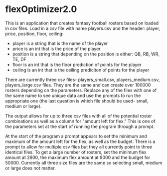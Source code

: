 # flexOptimizer2.0

This is an application that creates fantasy football rosters based on loaded in csv files.  Load in a csv file with name players.csv and the header: player, price, position, floor, ceiling:

- player is a string that is the name of the player
- price is an int that is the price of the player
- position is a string that depending on the position is either: QB, RB, WR, TE, DF
- floor is an int that is the floor prediction of points for the player
- ceiling is an int that is the ceiling prediciton of points for the player

There are currently three csv files- players_small.csv, players_medium.csv, players_large.csv files.  They are the same and can create over 100000 rosters depending on the parameters.  Replace any of the files with one of the same name to see unique data and use the prompts to run the appropriate one (the last question is which file should be used- small, medium or large).

The output allows for up to three csv files with all of the potential roster combinations as well as a column for "amount left for flex."  This is one of the parameters set at the start of running the program through a prompt.

At the start of the program a prompt appears to set the minimum and maximum of the amount left for the flex, as well as the budget.  There is a prompt to allow for multiple csv files but they all currently point to three identical files.  To get a large number of rosters, set the minimum flex amount at 2600, the maximum flex amount at 9000 and the budget for 50000.  Currently all three size files are the same so selecting small, medium or large does not matter.
